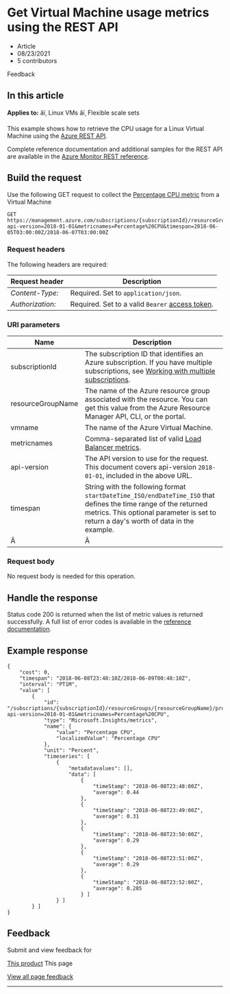 # Get Virtual Machine usage metrics using the REST API

* Article
* 08/23/2021
* 5 contributors

Feedback

## In this article

**Applies to:** âï¸ Linux VMs âï¸ Flexible scale sets

This example shows how to retrieve the CPU usage for a Linux Virtual Machine using the [Azure REST API](/en-us/rest/api/azure/).

Complete reference documentation and additional samples for the REST API are available in the [Azure Monitor REST reference](/en-us/rest/api/monitor).

## Build the request

Use the following GET request to collect the [Percentage CPU metric](../../azure-monitor/essentials/metrics-supported#microsoftcomputevirtualmachines) from a Virtual Machine

```
GET https://management.azure.com/subscriptions/{subscriptionId}/resourceGroups/{resourceGroupName}/providers/Microsoft.Compute/virtualMachines/{vmname}/providers/microsoft.insights/metrics?api-version=2018-01-01&metricnames=Percentage%20CPU&timespan=2018-06-05T03:00:00Z/2018-06-07T03:00:00Z

```

### Request headers

The following headers are required:

| Request header | Description |
| --- | --- |
| *Content-Type:* | Required. Set to `application/json`. |
| *Authorization:* | Required. Set to a valid `Bearer` [access token](/en-us/rest/api/azure/#authorization-code-grant-interactive-clients). |

### URI parameters

| Name | Description |
| --- | --- |
| subscriptionId | The subscription ID that identifies an Azure subscription. If you have multiple subscriptions, see [Working with multiple subscriptions](/en-us/cli/azure/manage-azure-subscriptions-azure-cli). |
| resourceGroupName | The name of the Azure resource group associated with the resource. You can get this value from the Azure Resource Manager API, CLI, or the portal. |
| vmname | The name of the Azure Virtual Machine. |
| metricnames | Comma-separated list of valid [Load Balancer metrics](../../load-balancer/load-balancer-standard-diagnostics). |
| api-version | The API version to use for the request. This document covers api-version `2018-01-01`, included in the above URL. |
| timespan | String with the following format `startDateTime_ISO/endDateTime_ISO` that defines the time range of the returned metrics. This optional parameter is set to return a day's worth of data in the example. |
| Â  | Â  |

### Request body

No request body is needed for this operation.

## Handle the response

Status code 200 is returned when the list of metric values is returned successfully. A full list of error codes is available in the [reference documentation](/en-us/rest/api/monitor/metrics/list#errorresponse).

## Example response

```
{
    "cost": 0,
    "timespan": "2018-06-08T23:48:10Z/2018-06-09T00:48:10Z",
    "interval": "PT1M",
    "value": [
        {
            "id": "/subscriptions/{subscriptionId}/resourceGroups/{resourceGroupName}/providers/Microsoft.Compute/virtualMachines/{vmname}/providers/microsoft.insights/metrics?api-version=2018-01-01&metricnames=Percentage%20CPU",
            "type": "Microsoft.Insights/metrics",
            "name": {
                "value": "Percentage CPU",
                "localizedValue": "Percentage CPU"
            },
            "unit": "Percent",
            "timeseries": [
                {
                    "metadatavalues": [],
                    "data": [
                        {
                            "timeStamp": "2018-06-08T23:48:00Z",
                            "average": 0.44
                        },
                        {
                            "timeStamp": "2018-06-08T23:49:00Z",
                            "average": 0.31
                        },
                        {
                            "timeStamp": "2018-06-08T23:50:00Z",
                            "average": 0.29
                        },
                        {
                            "timeStamp": "2018-06-08T23:51:00Z",
                            "average": 0.29
                        },
                        {
                            "timeStamp": "2018-06-08T23:52:00Z",
                            "average": 0.285
                        } ]
                } ]
        } ]
}

```

## Feedback

Submit and view feedback for

[This product](https://feedback.azure.com/d365community/forum/ec2f1827-be25-ec11-b6e6-000d3a4f0f1c)
This page

[View all page feedback](https://github.com/MicrosoftDocs/azure-docs/issues)

---
